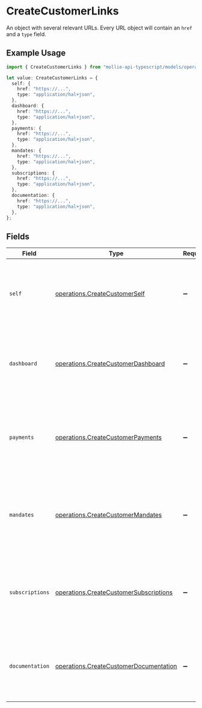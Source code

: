 # CreateCustomerLinks

An object with several relevant URLs. Every URL object will contain an `href` and a `type` field.

## Example Usage

```typescript
import { CreateCustomerLinks } from "mollie-api-typescript/models/operations";

let value: CreateCustomerLinks = {
  self: {
    href: "https://...",
    type: "application/hal+json",
  },
  dashboard: {
    href: "https://...",
    type: "application/hal+json",
  },
  payments: {
    href: "https://...",
    type: "application/hal+json",
  },
  mandates: {
    href: "https://...",
    type: "application/hal+json",
  },
  subscriptions: {
    href: "https://...",
    type: "application/hal+json",
  },
  documentation: {
    href: "https://...",
    type: "application/hal+json",
  },
};
```

## Fields

| Field                                                                                                                                  | Type                                                                                                                                   | Required                                                                                                                               | Description                                                                                                                            |
| -------------------------------------------------------------------------------------------------------------------------------------- | -------------------------------------------------------------------------------------------------------------------------------------- | -------------------------------------------------------------------------------------------------------------------------------------- | -------------------------------------------------------------------------------------------------------------------------------------- |
| `self`                                                                                                                                 | [operations.CreateCustomerSelf](../../models/operations/createcustomerself.md)                                                         | :heavy_minus_sign:                                                                                                                     | In v2 endpoints, URLs are commonly represented as objects with an `href` and `type` field.                                             |
| `dashboard`                                                                                                                            | [operations.CreateCustomerDashboard](../../models/operations/createcustomerdashboard.md)                                               | :heavy_minus_sign:                                                                                                                     | In v2 endpoints, URLs are commonly represented as objects with an `href` and `type` field.                                             |
| `payments`                                                                                                                             | [operations.CreateCustomerPayments](../../models/operations/createcustomerpayments.md)                                                 | :heavy_minus_sign:                                                                                                                     | The API resource URL of the [payments](list-payments) linked to this customer. Omitted if no such payments exist (yet).                |
| `mandates`                                                                                                                             | [operations.CreateCustomerMandates](../../models/operations/createcustomermandates.md)                                                 | :heavy_minus_sign:                                                                                                                     | The API resource URL of the [mandates](list-mandates) linked to this customer. Omitted if no such mandates exist (yet).                |
| `subscriptions`                                                                                                                        | [operations.CreateCustomerSubscriptions](../../models/operations/createcustomersubscriptions.md)                                       | :heavy_minus_sign:                                                                                                                     | The API resource URL of the [subscriptions](list-subscriptions) linked to this customer. Omitted if no such subscriptions exist (yet). |
| `documentation`                                                                                                                        | [operations.CreateCustomerDocumentation](../../models/operations/createcustomerdocumentation.md)                                       | :heavy_minus_sign:                                                                                                                     | In v2 endpoints, URLs are commonly represented as objects with an `href` and `type` field.                                             |